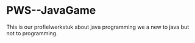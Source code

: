PWS--JavaGame
=============
This is our profielwerkstuk about java programming we a new to java but not to programming.
